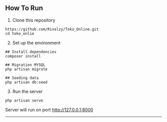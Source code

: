 ## How To Run

1. Clone this repository
```
https://github.com/Rivalzy/Toko_Online.git
cd toko_onlie
```
2. Set up the environment
```
## Install dependencies
composer install

## Migration MYSQL
php artisan migrate

## Seeding data
php artisan db:seed
```
3. Run the server
```
php artisan serve
```
Server will run on port http://127.0.0.1:8000

---
